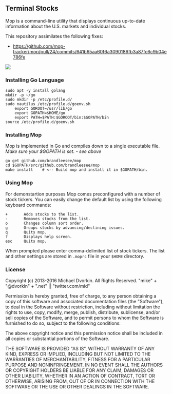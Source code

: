 ## Terminal Stocks
Mop is a command-line utility that displays continuous up-to-date information about the U.S. markets and individual stocks. 

This repository assimilates the following fixes:
* https://github.com/mop-tracker/mop/pull/24/commits/641b65aa60f6a3090186fb3a87fc6c9b04e786fe

![](http://i.imgur.com/SkyRCpW.png)

### Installing Go Language

    sudo apt -y install golang
    mkdir -p ~/go
    sudo mkdir -p /etc/profile.d/
    sudo nautilus /etc/profile.d/goenv.sh
        export GOROOT=/usr/lib/go
        export GOPATH=$HOME/go
        export PATH=$PATH:$GOROOT/bin:$GOPATH/bin
    source /etc/profile.d/goenv.sh

### Installing Mop
Mop is implemented in Go and compiles down to a single executable file.
*Make sure your $GOPATH is set. - see above*

    go get github.com/brandleesee/mop
    cd $GOPATH/src/github.com/brandleesee/mop
    make install    # <-- Build mop and install it in $GOPATH/bin.

### Using Mop
For demonstartion purposes Mop comes preconfigured with a number of
stock tickers. You can easily change the default list by using the
following keyboard commands:

    +       Adds stocks to the list.
    -       Removes stocks from the list.
    o       Changes column sort order.
    g       Groups stocks by advancing/declining issues.
    q       Quits mop.
    ?       Displays help screen.
    esc     Quits mop.

When prompted please enter comma-delimited list of stock tickers. The
list and other settings are stored in ``.moprc`` file in your ``$HOME``
directory.

### License
Copyright (c) 2013-2016 Michael Dvorkin. All Rights Reserved.
"mike" + "@dvorkin" + ".net" || "twitter.com/mid"

Permission is hereby granted, free of charge, to any person obtaining
a copy of this software and associated documentation files (the
"Software"), to deal in the Software without restriction, including
without limitation the rights to use, copy, modify, merge, publish,
distribute, sublicense, and/or sell copies of the Software, and to
permit persons to whom the Software is furnished to do so, subject to
the following conditions:

The above copyright notice and this permission notice shall be
included in all copies or substantial portions of the Software.

THE SOFTWARE IS PROVIDED "AS IS", WITHOUT WARRANTY OF ANY KIND,
EXPRESS OR IMPLIED, INCLUDING BUT NOT LIMITED TO THE WARRANTIES OF
MERCHANTABILITY, FITNESS FOR A PARTICULAR PURPOSE AND
NONINFRINGEMENT. IN NO EVENT SHALL THE AUTHORS OR COPYRIGHT HOLDERS BE
LIABLE FOR ANY CLAIM, DAMAGES OR OTHER LIABILITY, WHETHER IN AN ACTION
OF CONTRACT, TORT OR OTHERWISE, ARISING FROM, OUT OF OR IN CONNECTION
WITH THE SOFTWARE OR THE USE OR OTHER DEALINGS IN THE SOFTWARE.
